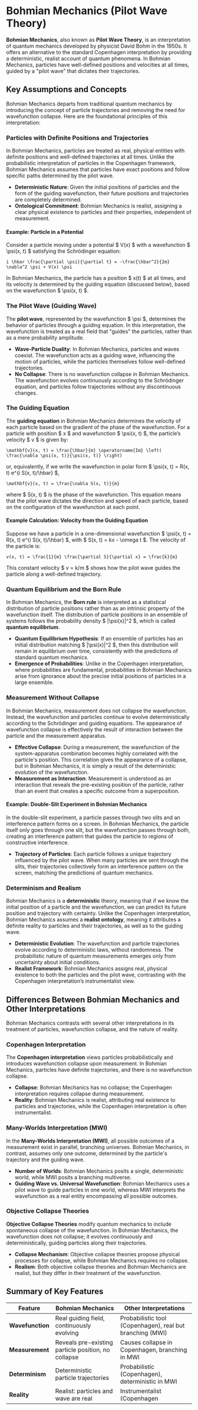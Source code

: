 # Bohmian Mechanics (Pilot Wave Theory)

**Bohmian Mechanics**, also known as **Pilot Wave Theory**, is an interpretation of quantum mechanics developed by physicist David Bohm in the 1950s. It offers an alternative to the standard Copenhagen interpretation by providing a deterministic, realist account of quantum phenomena. In Bohmian Mechanics, particles have well-defined positions and velocities at all times, guided by a "pilot wave" that dictates their trajectories.

## Key Assumptions and Concepts

Bohmian Mechanics departs from traditional quantum mechanics by introducing the concept of particle trajectories and removing the need for wavefunction collapse. Here are the foundational principles of this interpretation:

### Particles with Definite Positions and Trajectories

In Bohmian Mechanics, particles are treated as real, physical entities with definite positions and well-defined trajectories at all times. Unlike the probabilistic interpretation of particles in the Copenhagen framework, Bohmian Mechanics assumes that particles have exact positions and follow specific paths determined by the pilot wave.

- **Deterministic Nature**: Given the initial positions of particles and the form of the guiding wavefunction, their future positions and trajectories are completely determined.
- **Ontological Commitment**: Bohmian Mechanics is realist, assigning a clear physical existence to particles and their properties, independent of measurement.

#### Example: Particle in a Potential

Consider a particle moving under a potential $ V(x) $ with a wavefunction $ \psi(x, t) $ satisfying the Schrödinger equation:
```{math}
i \hbar \frac{\partial \psi}{\partial t} = -\frac{\hbar^2}{2m} \nabla^2 \psi + V(x) \psi
```
In Bohmian Mechanics, the particle has a position $ x(t) $ at all times, and its velocity is determined by the guiding equation (discussed below), based on the wavefunction $ \psi(x, t) $.

### The Pilot Wave (Guiding Wave)

The **pilot wave**, represented by the wavefunction $ \psi $, determines the behavior of particles through a guiding equation. In this interpretation, the wavefunction is treated as a real field that "guides" the particles, rather than as a mere probability amplitude.

- **Wave-Particle Duality**: In Bohmian Mechanics, particles and waves coexist. The wavefunction acts as a guiding wave, influencing the motion of particles, while the particles themselves follow well-defined trajectories.
- **No Collapse**: There is no wavefunction collapse in Bohmian Mechanics. The wavefunction evolves continuously according to the Schrödinger equation, and particles follow trajectories without any discontinuous changes.

### The Guiding Equation

The **guiding equation** in Bohmian Mechanics determines the velocity of each particle based on the gradient of the phase of the wavefunction. For a particle with position $ x $ and wavefunction $ \psi(x, t) $, the particle’s velocity $ v $ is given by:
```{math}
\mathbf{v}(x, t) = \frac{\hbar}{m} \operatorname{Im} \left( \frac{\nabla \psi(x, t)}{\psi(x, t)} \right)
```
or, equivalently, if we write the wavefunction in polar form $ \psi(x, t) = R(x, t) e^{i S(x, t)/\hbar} $,
```{math}
\mathbf{v}(x, t) = \frac{\nabla S(x, t)}{m}
```
where $ S(x, t) $ is the phase of the wavefunction. This equation means that the pilot wave dictates the direction and speed of each particle, based on the configuration of the wavefunction at each point.

#### Example Calculation: Velocity from the Guiding Equation

Suppose we have a particle in a one-dimensional wavefunction $ \psi(x, t) = R(x, t) e^{i S(x, t)/\hbar} $, with $ S(x, t) = kx - \omega t $. The velocity of the particle is:
```{math}
v(x, t) = \frac{1}{m} \frac{\partial S}{\partial x} = \frac{k}{m}
```
This constant velocity $ v = k/m $ shows how the pilot wave guides the particle along a well-defined trajectory.

### Quantum Equilibrium and the Born Rule

In Bohmian Mechanics, the **Born rule** is interpreted as a statistical distribution of particle positions rather than as an intrinsic property of the wavefunction itself. The distribution of particle positions in an ensemble of systems follows the probability density $ |\psi(x)|^2 $, which is called **quantum equilibrium**.

- **Quantum Equilibrium Hypothesis**: If an ensemble of particles has an initial distribution matching $ |\psi(x)|^2 $, then this distribution will remain in equilibrium over time, consistently with the predictions of standard quantum mechanics.
- **Emergence of Probabilities**: Unlike in the Copenhagen interpretation, where probabilities are fundamental, probabilities in Bohmian Mechanics arise from ignorance about the precise initial positions of particles in a large ensemble.

### Measurement Without Collapse

In Bohmian Mechanics, measurement does not collapse the wavefunction. Instead, the wavefunction and particles continue to evolve deterministically according to the Schrödinger and guiding equations. The appearance of wavefunction collapse is effectively the result of interaction between the particle and the measurement apparatus.

- **Effective Collapse**: During a measurement, the wavefunction of the system-apparatus combination becomes highly correlated with the particle's position. This correlation gives the appearance of a collapse, but in Bohmian Mechanics, it is simply a result of the deterministic evolution of the wavefunction.
- **Measurement as Interaction**: Measurement is understood as an interaction that reveals the pre-existing position of the particle, rather than an event that creates a specific outcome from a superposition.

#### Example: Double-Slit Experiment in Bohmian Mechanics

In the double-slit experiment, a particle passes through two slits and an interference pattern forms on a screen. In Bohmian Mechanics, the particle itself only goes through one slit, but the wavefunction passes through both, creating an interference pattern that guides the particle to regions of constructive interference.

- **Trajectory of Particles**: Each particle follows a unique trajectory influenced by the pilot wave. When many particles are sent through the slits, their trajectories collectively form an interference pattern on the screen, matching the predictions of quantum mechanics.

### Determinism and Realism

Bohmian Mechanics is a **deterministic** theory, meaning that if we know the initial position of a particle and the wavefunction, we can predict its future position and trajectory with certainty. Unlike the Copenhagen interpretation, Bohmian Mechanics assumes a **realist ontology**, meaning it attributes a definite reality to particles and their trajectories, as well as to the guiding wave.

- **Deterministic Evolution**: The wavefunction and particle trajectories evolve according to deterministic laws, without randomness. The probabilistic nature of quantum measurements emerges only from uncertainty about initial conditions.
- **Realist Framework**: Bohmian Mechanics assigns real, physical existence to both the particles and the pilot wave, contrasting with the Copenhagen interpretation’s instrumentalist view.

## Differences Between Bohmian Mechanics and Other Interpretations

Bohmian Mechanics contrasts with several other interpretations in its treatment of particles, wavefunction collapse, and the nature of reality.

### Copenhagen Interpretation

The **Copenhagen interpretation** views particles probabilistically and introduces wavefunction collapse upon measurement. In Bohmian Mechanics, particles have definite trajectories, and there is no wavefunction collapse.

- **Collapse**: Bohmian Mechanics has no collapse; the Copenhagen interpretation requires collapse during measurement.
- **Reality**: Bohmian Mechanics is realist, attributing real existence to particles and trajectories, while the Copenhagen interpretation is often instrumentalist.

### Many-Worlds Interpretation (MWI)

In the **Many-Worlds Interpretation (MWI)**, all possible outcomes of a measurement exist in parallel, branching universes. Bohmian Mechanics, in contrast, assumes only one outcome, determined by the particle's trajectory and the guiding wave.

- **Number of Worlds**: Bohmian Mechanics posits a single, deterministic world, while MWI posits a branching multiverse.
- **Guiding Wave vs. Universal Wavefunction**: Bohmian Mechanics uses a pilot wave to guide particles in one world, whereas MWI interprets the wavefunction as a real entity encompassing all possible outcomes.

### Objective Collapse Theories

**Objective Collapse Theories** modify quantum mechanics to include spontaneous collapse of the wavefunction. In Bohmian Mechanics, the wavefunction does not collapse; it evolves continuously and deterministically, guiding particles along their trajectories.

- **Collapse Mechanism**: Objective collapse theories propose physical processes for collapse, while Bohmian Mechanics requires no collapse.
- **Realism**: Both objective collapse theories and Bohmian Mechanics are realist, but they differ in their treatment of the wavefunction.

## Summary of Key Features

| Feature                    | Bohmian Mechanics                              | Other Interpretations             |
|----------------------------|-----------------------------------------------|------------------------------------|
| **Wavefunction**           | Real guiding field, continuously evolving     | Probabilistic tool (Copenhagen), real but branching (MWI) |
| **Measurement**            | Reveals pre-existing particle position, no collapse | Causes collapse in Copenhagen, branching in MWI |
| **Determinism**            | Deterministic particle trajectories           | Probabilistic (Copenhagen), deterministic in MWI |
| **Reality**                | Realist: particles and wave are real          | Instrumentalist (Copenhagen